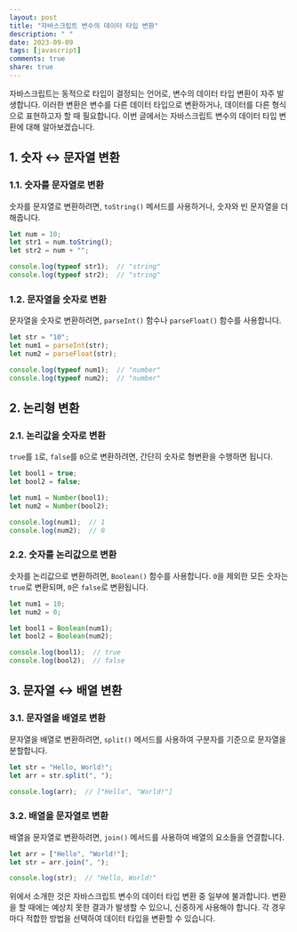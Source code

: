 ```yaml
---
layout: post
title: "자바스크립트 변수의 데이터 타입 변환"
description: " "
date: 2023-09-09
tags: [javascript]
comments: true
share: true
---
```


자바스크립트는 동적으로 타입이 결정되는 언어로, 변수의 데이터 타입 변환이 자주 발생합니다. 이러한 변환은 변수를 다른 데이터 타입으로 변환하거나, 데이터를 다른 형식으로 표현하고자 할 때 필요합니다. 이번 글에서는 자바스크립트 변수의 데이터 타입 변환에 대해 알아보겠습니다.

## 1. 숫자 ↔ 문자열 변환

### 1.1. 숫자를 문자열로 변환

숫자를 문자열로 변환하려면, `toString()` 메서드를 사용하거나, 숫자와 빈 문자열을 더해줍니다.

```javascript
let num = 10;
let str1 = num.toString();
let str2 = num + "";

console.log(typeof str1);  // "string"
console.log(typeof str2);  // "string"
```

### 1.2. 문자열을 숫자로 변환

문자열을 숫자로 변환하려면, `parseInt()` 함수나 `parseFloat()` 함수를 사용합니다.

```javascript
let str = "10";
let num1 = parseInt(str);
let num2 = parseFloat(str);

console.log(typeof num1);  // "number"
console.log(typeof num2);  // "number"
```

## 2. 논리형 변환

### 2.1. 논리값을 숫자로 변환

`true`를 `1`로, `false`를 `0`으로 변환하려면, 간단히 숫자로 형변환을 수행하면 됩니다.

```javascript
let bool1 = true;
let bool2 = false;

let num1 = Number(bool1);
let num2 = Number(bool2);

console.log(num1);  // 1
console.log(num2);  // 0
```

### 2.2. 숫자를 논리값으로 변환

숫자를 논리값으로 변환하려면, `Boolean()` 함수를 사용합니다. `0`을 제외한 모든 숫자는 `true`로 변환되며, `0`은 `false`로 변환됩니다.

```javascript
let num1 = 10;
let num2 = 0;

let bool1 = Boolean(num1);
let bool2 = Boolean(num2);

console.log(bool1);  // true
console.log(bool2);  // false
```

## 3. 문자열 ↔ 배열 변환

### 3.1. 문자열을 배열로 변환

문자열을 배열로 변환하려면, `split()` 메서드를 사용하여 구분자를 기준으로 문자열을 분할합니다.

```javascript
let str = "Hello, World!";
let arr = str.split(", ");

console.log(arr);  // ["Hello", "World!"]
```

### 3.2. 배열을 문자열로 변환

배열을 문자열로 변환하려면, `join()` 메서드를 사용하여 배열의 요소들을 연결합니다.

```javascript
let arr = ["Hello", "World!"];
let str = arr.join(", ");

console.log(str);  // "Hello, World!"
```

위에서 소개한 것은 자바스크립트 변수의 데이터 타입 변환 중 일부에 불과합니다. 변환을 할 때에는 예상치 못한 결과가 발생할 수 있으니, 신중하게 사용해야 합니다. 각 경우마다 적합한 방법을 선택하여 데이터 타입을 변환할 수 있습니다.